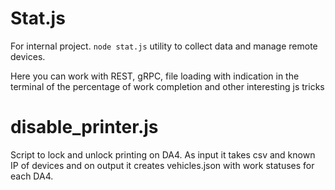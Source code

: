 # Stat.js

For internal project. `node stat.js` utility to collect data and manage remote devices.

Here you can work with REST, gRPC, file loading with indication in the terminal of the percentage of work completion and other interesting js tricks

# disable_printer.js
Script to lock and unlock printing on DA4. As input it takes csv and known IP of devices and on output it creates vehicles.json with work statuses for each DA4.
